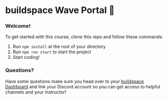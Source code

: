 # buildspace Wave Portal 👋 

### **Welcome!**
To get started with this course, clone this repo and follow these commands:

1. Run `npm install` at the root of your directory
2. Run `npm run start` to start the project
3. Start coding!

### **Questions?**
Have some questions make sure you head over to your [buildspace Dashboard](https://app.buildspace.so/courses/CO02cf0f1c-f996-4f50-9669-cf945ca3fb0b) and link your Discord account so you can get access to helpful channels and your instructor!
